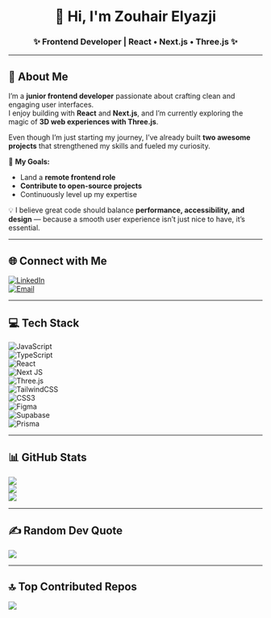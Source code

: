 <!-- Profile Header -->
<h1 align="center">👋 Hi, I'm Zouhair Elyazji</h1>
<h3 align="center">✨ Frontend Developer | React • Next.js • Three.js ✨</h3>

---

## 💫 About Me  
I’m a **junior frontend developer** passionate about crafting clean and engaging user interfaces.  
I enjoy building with **React** and **Next.js**, and I’m currently exploring the magic of **3D web experiences with Three.js**.  

Even though I’m just starting my journey, I’ve already built **two awesome projects** that strengthened my skills and fueled my curiosity.  

🎯 **My Goals:**  
- Land a **remote frontend role**  
- **Contribute to open-source projects**  
- Continuously level up my expertise  

💡 I believe great code should balance **performance, accessibility, and design** — because a smooth user experience isn’t just nice to have, it’s essential.  

---

## 🌐 Connect with Me  
[![LinkedIn](https://img.shields.io/badge/LinkedIn-%230077B5.svg?logo=linkedin&logoColor=white)](https://linkedin.com/in/Zouhair-Elyazji)  
[![Email](https://img.shields.io/badge/Email-D14836?logo=gmail&logoColor=white)](mailto:alyazjyzhyr@gmail.com)  

---

## 💻 Tech Stack  
![JavaScript](https://img.shields.io/badge/javascript-%23323330.svg?style=for-the-badge&logo=javascript&logoColor=%23F7DF1E)  
![TypeScript](https://img.shields.io/badge/typescript-%23007ACC.svg?style=for-the-badge&logo=typescript&logoColor=white)  
![React](https://img.shields.io/badge/react-%2320232a.svg?style=for-the-badge&logo=react&logoColor=%2361DAFB)  
![Next JS](https://img.shields.io/badge/Next-black?style=for-the-badge&logo=next.js&logoColor=white)  
![Three.js](https://img.shields.io/badge/threejs-black?style=for-the-badge&logo=three.js&logoColor=white)  
![TailwindCSS](https://img.shields.io/badge/tailwindcss-%2338B2AC.svg?style=for-the-badge&logo=tailwind-css&logoColor=white)  
![CSS3](https://img.shields.io/badge/css3-%231572B6.svg?style=for-the-badge&logo=css3&logoColor=white)  
![Figma](https://img.shields.io/badge/figma-%23F24E1E.svg?style=for-the-badge&logo=figma&logoColor=white)  
![Supabase](https://img.shields.io/badge/Supabase-3ECF8E?style=for-the-badge&logo=supabase&logoColor=white)  
![Prisma](https://img.shields.io/badge/Prisma-3982CE?style=for-the-badge&logo=Prisma&logoColor=white)  

---

## 📊 GitHub Stats  
![](https://github-readme-stats.vercel.app/api?username=Zouhair-Al-Yazji&theme=gruvbox&hide_border=false&include_all_commits=false&count_private=false)  
![](https://nirzak-streak-stats.vercel.app/?user=Zouhair-Al-Yazji&theme=gruvbox&hide_border=false)  
![](https://github-readme-stats.vercel.app/api/top-langs/?username=Zouhair-Al-Yazji&theme=gruvbox&hide_border=false&layout=compact)  

---

## ✍️ Random Dev Quote  
![](https://quotes-github-readme.vercel.app/api?type=horizontal&theme=gruvbox)  

---

## 🔝 Top Contributed Repos  
![](https://github-contributor-stats.vercel.app/api?username=Zouhair-Al-Yazji&limit=5&theme=dark&combine_all_yearly_contributions=true)  
